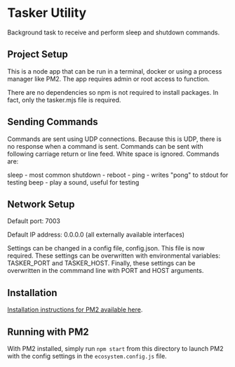# Tasker Utility

Background task to receive and perform sleep and shutdown commands. 

## Project Setup

This is a node app that can be run in a terminal, docker or using a process manager like PM2. The app requires admin or root access to function.

There are no dependencies so npm is not required to install packages. In fact, only the tasker.mjs file is required.

## Sending Commands

Commands are sent using UDP connections. Because this is UDP, there is no response when a command is sent. Commands can be sent with following carriage return or line feed. White space is ignored. Commands are:

sleep - most common
shutdown - 
reboot - 
ping - writes "pong" to stdout for testing
beep - play a sound, useful for testing

## Network Setup
Default port: 7003

Default IP address: 0.0.0.0 (all externally available interfaces)

Settings can be changed in a config file, config.json. This file is now required. These settings can be overwritten with environmental variables: TASKER_PORT and TASKER_HOST. Finally, these settings can be overwritten in the commmand line with PORT and HOST arguments.

## Installation

[Installation instructions for PM2 available here](https://rlmg.bitdocs.ai/share/d/ij1VRefgZV3B1N65).

## Running with PM2

With PM2 installed, simply run `npm start` from this directory to launch PM2 with the config settings in the `ecosystem.config.js` file.
